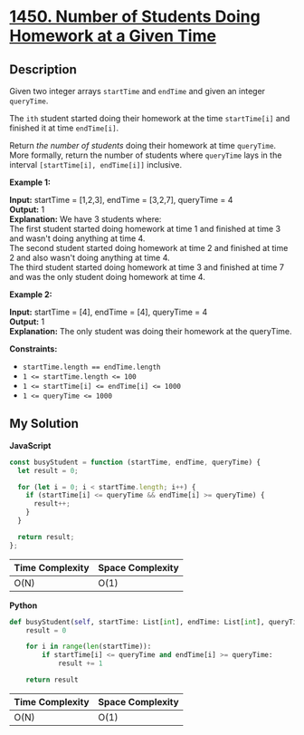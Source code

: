 # [1450. Number of Students Doing Homework at a Given Time](https://leetcode.com/problems/number-of-students-doing-homework-at-a-given-time)

## Description

Given two integer arrays `startTime` and `endTime` and given an integer `queryTime`.

The `ith` student started doing their homework at the time `startTime[i]` and finished it at time `endTime[i]`.

Return _the number of students_ doing their homework at time `queryTime`. More formally, return the number of students where `queryTime` lays in the interval `[startTime[i], endTime[i]]` inclusive.

**Example 1:**

**Input:** startTime = \[1,2,3\], endTime = \[3,2,7\], queryTime = 4  
**Output:** 1  
**Explanation:** We have 3 students where:  
The first student started doing homework at time 1 and finished at time 3 and wasn't doing anything at time 4.  
The second student started doing homework at time 2 and finished at time 2 and also wasn't doing anything at time 4.  
The third student started doing homework at time 3 and finished at time 7 and was the only student doing homework at time 4.

**Example 2:**

**Input:** startTime = \[4\], endTime = \[4\], queryTime = 4  
**Output:** 1  
**Explanation:** The only student was doing their homework at the queryTime.

**Constraints:**

- `startTime.length == endTime.length`
- `1 <= startTime.length <= 100`
- `1 <= startTime[i] <= endTime[i] <= 1000`
- `1 <= queryTime <= 1000`

## My Solution

**JavaScript**

```js
const busyStudent = function (startTime, endTime, queryTime) {
  let result = 0;

  for (let i = 0; i < startTime.length; i++) {
    if (startTime[i] <= queryTime && endTime[i] >= queryTime) {
      result++;
    }
  }

  return result;
};
```

| Time Complexity | Space Complexity |
| --------------- | ---------------- |
| O(N)            | O(1)             |

**Python**

```python
def busyStudent(self, startTime: List[int], endTime: List[int], queryTime: int) -> int:
    result = 0

    for i in range(len(startTime)):
        if startTime[i] <= queryTime and endTime[i] >= queryTime:
            result += 1

    return result
```

| Time Complexity | Space Complexity |
| --------------- | ---------------- |
| O(N)            | O(1)             |
